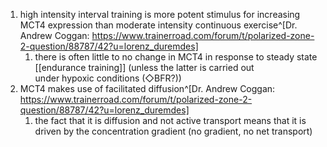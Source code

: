 1. high intensity interval training is more potent stimulus for increasing MCT4 expression than moderate intensity continuous exercise^[Dr. Andrew Coggan: https://www.trainerroad.com/forum/t/polarized-zone-2-question/88787/42?u=lorenz_duremdes]
	1. there is often little to no change in MCT4 in response to steady state [[endurance training]] (unless the latter is carried out under hypoxic conditions (◇BFR?))
2. MCT4 makes use of facilitated diffusion^[Dr. Andrew Coggan: https://www.trainerroad.com/forum/t/polarized-zone-2-question/88787/42?u=lorenz_duremdes]
	1. the fact that it is diffusion and not active transport means that it is driven by the concentration gradient (no gradient, no net transport)